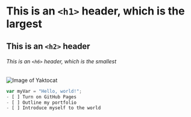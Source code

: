 # This is an `<h1>` header, which is the largest

## This is an `<h2>` header

###### This is an `<h6>` header, which is the smallest
![Image of Yaktocat](https://octodex.github.com/images/yaktocat.png)

```javascript
var myVar = "Hello, world!";
- [ ] Turn on GitHub Pages
- [ ] Outline my portfolio
- [ ] Introduce myself to the world
